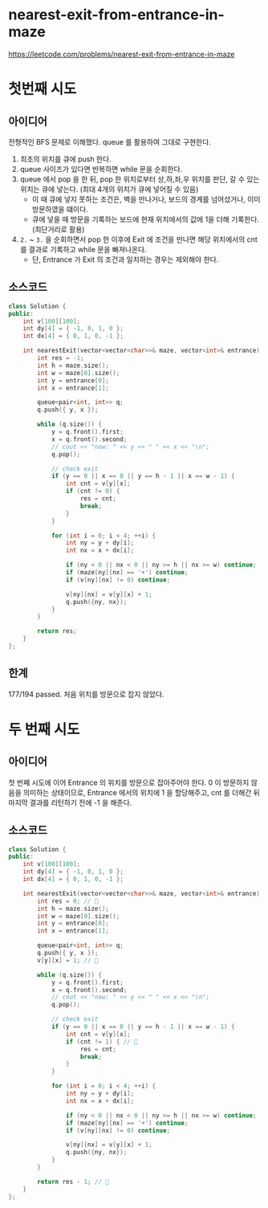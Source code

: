 # nearest-exit-from-entrance-in-maze

https://leetcode.com/problems/nearest-exit-from-entrance-in-maze

# 첫번째 시도

## 아이디어

전형적인 BFS 문제로 이해했다. queue 를 활용하여 그대로 구현한다.

1. 최초의 위치를 큐에 push 한다.
2. queue 사이즈가 있다면 반복하면 while 문을 순회한다.
3. queue 에서 pop 을 한 뒤, pop 한 위치로부터 상,하,좌,우 위치를 판단, 갈 수 있는 위치는 큐에 넣는다. (최대 4개의 위치가 큐에 넣어질 수 있음)
   - 이 때 큐에 넣지 못하는 조건은, 벽을 만나거나, 보드의 경계를 넘어섰거나, 이미 방문하였을 떄이다.
   - 큐에 넣을 때 방문을 기록하는 보드에 현재 위치에서의 값에 1을 더해 기록한다. (최단거리로 활용)
4. `2.` ~ `3.` 을 순회하면서 pop 한 이후에 Exit 에 조건을 만나면 해당 위치에서의 cnt 를 결과로 기록하고 while 문을 빠져나온다.
   - 단, Entrance 가 Exit 의 조건과 일치하는 경우는 제외해야 한다.

## 소스코드

```cpp
class Solution {
public:
    int v[100][100];
    int dy[4] = { -1, 0, 1, 0 };
    int dx[4] = { 0, 1, 0, -1 };

    int nearestExit(vector<vector<char>>& maze, vector<int>& entrance) {
        int res = -1;
        int h = maze.size();
        int w = maze[0].size();
        int y = entrance[0];
        int x = entrance[1];

        queue<pair<int, int>> q;
        q.push({ y, x });

        while (q.size()) {
            y = q.front().first;
            x = q.front().second;
            // cout << "now: " << y << " " << x << "\n";
            q.pop();

            // check exit
            if (y == 0 || x == 0 || y == h - 1 || x == w - 1) {
                int cnt = v[y][x];
                if (cnt != 0) {
                    res = cnt;
                    break;
                }
            }

            for (int i = 0; i < 4; ++i) {
                int ny = y + dy[i];
                int nx = x + dx[i];

                if (ny < 0 || nx < 0 || ny >= h || nx >= w) continue;
                if (maze[ny][nx] == '+') continue;
                if (v[ny][nx] != 0) continue;

                v[ny][nx] = v[y][x] + 1;
                q.push({ny, nx});
            }
        }

        return res;
    }
};
```

## 한계

177/194 passed.
처음 위치를 방문으로 잡지 않았다.

# 두 번째 시도

## 아이디어

첫 번째 시도에 이어 Entrance 의 위치를 방문으로 잡아주어야 한다. 0 이 방문하지 않음을 의미하는 상태이므로, Entrance 에서의 위치에 1 을 할당해주고, cnt 를 더해간 뒤 마지막 결과를 리턴하기 전에 -1 을 해준다.

## 소스코드

```cpp
class Solution {
public:
    int v[100][100];
    int dy[4] = { -1, 0, 1, 0 };
    int dx[4] = { 0, 1, 0, -1 };

    int nearestExit(vector<vector<char>>& maze, vector<int>& entrance) {
        int res = 0; // 🔄
        int h = maze.size();
        int w = maze[0].size();
        int y = entrance[0];
        int x = entrance[1];

        queue<pair<int, int>> q;
        q.push({ y, x });
        v[y][x] = 1; // 🔄

        while (q.size()) {
            y = q.front().first;
            x = q.front().second;
            // cout << "now: " << y << " " << x << "\n";
            q.pop();

            // check exit
            if (y == 0 || x == 0 || y == h - 1 || x == w - 1) {
                int cnt = v[y][x];
                if (cnt != 1) { // 🔄
                    res = cnt;
                    break;
                }
            }

            for (int i = 0; i < 4; ++i) {
                int ny = y + dy[i];
                int nx = x + dx[i];

                if (ny < 0 || nx < 0 || ny >= h || nx >= w) continue;
                if (maze[ny][nx] == '+') continue;
                if (v[ny][nx] != 0) continue;

                v[ny][nx] = v[y][x] + 1;
                q.push({ny, nx});
            }
        }

        return res - 1; // 🔄
    }
};
```
